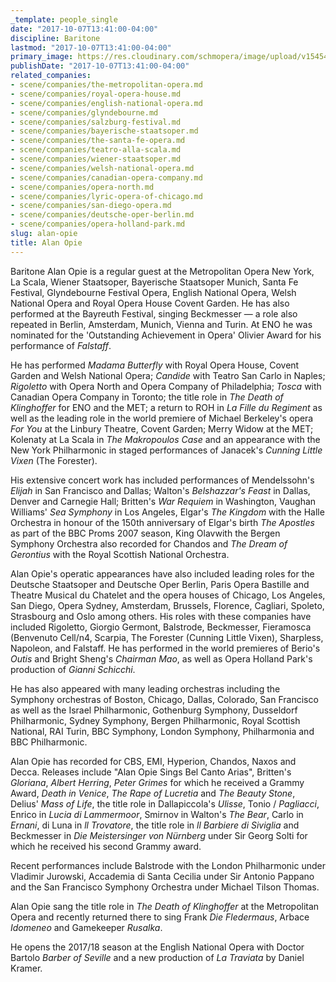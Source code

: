 ```yaml
---
_template: people_single
date: "2017-10-07T13:41:00-04:00"
discipline: Baritone
lastmod: "2017-10-07T13:41:00-04:00"
primary_image: https://res.cloudinary.com/schmopera/image/upload/v1545409169/media/webhook-uploads/1507397724202/Opie.jpg.jpg
publishDate: "2017-10-07T13:41:00-04:00"
related_companies:
- scene/companies/the-metropolitan-opera.md
- scene/companies/royal-opera-house.md
- scene/companies/english-national-opera.md
- scene/companies/glyndebourne.md
- scene/companies/salzburg-festival.md
- scene/companies/bayerische-staatsoper.md
- scene/companies/the-santa-fe-opera.md
- scene/companies/teatro-alla-scala.md
- scene/companies/wiener-staatsoper.md
- scene/companies/welsh-national-opera.md
- scene/companies/canadian-opera-company.md
- scene/companies/opera-north.md
- scene/companies/lyric-opera-of-chicago.md
- scene/companies/san-diego-opera.md
- scene/companies/deutsche-oper-berlin.md
- scene/companies/opera-holland-park.md
slug: alan-opie
title: Alan Opie
---
```


Baritone Alan Opie is a regular guest at the Metropolitan Opera New York, La Scala, Wiener Staatsoper, Bayerische Staatsoper Munich, Santa Fe Festival, Glyndebourne Festival Opera, English National Opera, Welsh National Opera and Royal Opera House Covent Garden. He has also performed at the Bayreuth Festival, singing Beckmesser — a role also repeated in Berlin, Amsterdam, Munich, Vienna and Turin. At ENO he was nominated for the 'Outstanding Achievement in Opera' Olivier Award for his performance of *Falstaff*. 

He has performed *Madama Butterfly* with Royal Opera House, Covent Garden and Welsh National Opera; *Candide* with Teatro San Carlo in Naples; *Rigoletto* with Opera North and Opera Company of Philadelphia; *Tosca* with Canadian Opera Company in Toronto; the title role in *The Death of Klinghoffer* for ENO and the MET; a return to ROH in *La Fille du Regiment* as well as the leading role in the world premiere of Michael Berkeley's opera *For You* at the Linbury Theatre, Covent Garden; Merry Widow at the MET; Kolenaty at La Scala in *The Makropoulos Case* and an appearance with the New York Philharmonic in staged performances of Janacek's *Cunning Little Vixen* (The Forester). 

His extensive concert work has included performances of Mendelssohn's *Elijah* in San Francisco and Dallas; Walton's *Belshazzar's Feast* in Dallas, Denver and Carnegie Hall; Britten's *War Requiem* in Washington, Vaughan Williams' *Sea Symphony* in Los Angeles, Elgar's *The Kingdom* with the Halle Orchestra in honour of the 150th anniversary of Elgar's birth *The Apostles* as part of the BBC Proms 2007 season, King Olavwith the Bergen Symphony Orchestra also recorded for Chandos and *The Dream of Gerontius* with the Royal Scottish National Orchestra. 

Alan Opie's operatic appearances have also included leading roles for the Deutsche Staatsoper and Deutsche Oper Berlin, Paris Opera Bastille and Theatre Musical du Chatelet and the opera houses of Chicago, Los Angeles, San Diego, Opera Sydney, Amsterdam, Brussels, Florence, Cagliari, Spoleto, Strasbourg and Oslo among others. His roles with these companies have included Rigoletto, Giorgio Germont, Balstrode, Beckmesser, Fieramosca (Benvenuto Cell/n4, Scarpia, The Forester (Cunning Little Vixen), Sharpless, Napoleon, and Falstaff. He has performed in the world premieres of Berio's *Outis* and Bright Sheng's *Chairman Mao*, as well as Opera Holland Park's production of *Gianni Schicchi*.

He has also appeared with many leading orchestras including the Symphony orchestras of Boston, Chicago, Dallas, Colorado, San Francisco as well as the Israel Philharmonic, Gothenburg Symphony, Dusseldorf Philharmonic, Sydney Symphony, Bergen Philharmonic, Royal Scottish National, RAI Turin, BBC Symphony, London Symphony, Philharmonia and BBC Philharmonic. 

Alan Opie has recorded for CBS, EMI, Hyperion, Chandos, Naxos and Decca. Releases include "Alan Opie Sings Bel Canto Arias", Britten's *Gloriana*, *Albert Herring*, *Peter Grimes* for which he received a Grammy Award, *Death in Venice*, *The Rape of Lucretia* and *The Beauty Stone*, Delius' *Mass of Life*, the title role in Dallapiccola's *Ulisse*, Tonio / *Pagliacci*, Enrico in *Lucia di Lammermoor*, Smirnov in Walton's *The Bear*, Carlo in *Ernani*, di Luna in *ll Trovatore*, the title role in *ll Barbiere di Siviglia* and Beckmesser in *Die Meistersinger von Nürnberg* under Sir Georg Solti for which he received his second Grammy award. 

Recent performances include Balstrode with the London Philharmonic under Vladimir Jurowski, Accademia di Santa Cecilia under Sir Antonio Pappano and the San Francisco Symphony Orchestra under Michael Tilson Thomas. 

Alan Opie sang the title role in *The Death of Klinghoffer* at the Metropolitan Opera and recently returned there to sing Frank *Die Fledermaus*, Arbace *Idomeneo* and Gamekeeper *Rusalka*. 

He opens the 2017/18 season at the English National Opera with Doctor Bartolo *Barber of Seville* and a new production of *La Traviata* by Daniel Kramer.
